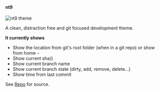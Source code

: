 #### nt9

![nt9 theme](https://raw.githubusercontent.com/lenguyenthanh/nt9-oh-my-zsh-theme/master/nt9.png)

A clean, distraction free and git focused development theme.

**It currently shows**

- Show the location from git's root folder (when in a git repo) or show from home `~`
- Show current sha()
- Show current branch name
- Show current branch state (dirty, add, remove, delete...)
- Show time from last commit

See [Repo](https://github.com/lenguyenthanh/nt9-oh-my-zsh-theme) for source.

